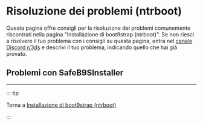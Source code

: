 # Risoluzione dei problemi (ntrboot)

Questa pagina offre consigli per la risoluzione dei problemi comunemente riscontrati nella pagina "Installazione di boot9strap (ntrboot)". Se non riesci a risolvere il tuo problema con i consigli su questa pagina, entra nel [canale Discord r/3ds](https://discord.gg/3ds) e descrivi il tuo problema, indicando quello che hai già provato.

## Problemi con SafeB9SInstaller

<!--@include: ./_include/troubleshooting-sb9si-firm.md -->

<!--@include: ./_include/troubleshooting-sb9si-common.md -->

<!--@include: ./_include/troubleshooting-get-help-common.md -->

---

::: tip

Torna a [Installazione di boot9strap (ntrboot)](installing-boot9strap-\(ntrboot\))

:::

<!--@include: ./_include/troubleshooting-return.md -->
